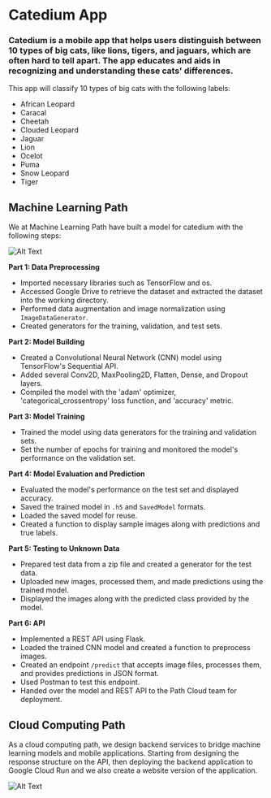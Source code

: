 <h1>Catedium App</h1>

<h3>Catedium is a mobile app that helps users distinguish between 10 types of big cats, like lions, tigers, and jaguars, which are often hard to tell apart. The app educates and aids in recognizing and understanding these cats' differences.</h3>
<p>This app will classify 10 types of big cats with the following labels:</p>
<ul>
  <li>African Leopard</li>
  <li>Caracal</li>
  <li>Cheetah</li>
  <li>Clouded Leopard</li>
  <li>Jaguar</li>
  <li>Lion</li>
  <li>Ocelot</li>
  <li>Puma</li>
  <li>Snow Leopard</li>
  <li>Tiger</li>
</ul>

<h2>Machine Learning Path</h2>

<p>We at Machine Learning Path have built a model for catedium with the following steps:</p>

![Alt Text](https://i.imgur.com/BCB6JOu.jpeg)

<p><strong>Part 1: Data Preprocessing</strong></p>
<ul>
 <li>Imported necessary libraries such as TensorFlow and os.</li>
 <li>Accessed Google Drive to retrieve the dataset and extracted the dataset into the working directory.</li>
 <li>Performed data augmentation and image normalization using <code>ImageDataGenerator</code>.</li>
 <li>Created generators for the training, validation, and test sets.</li>
</ul>
<p><strong>Part 2: Model Building</strong></p>
<ul>
 <li>Created a Convolutional Neural Network (CNN) model using TensorFlow's Sequential API.</li>
 <li>Added several Conv2D, MaxPooling2D, Flatten, Dense, and Dropout layers.</li>
 <li>Compiled the model with the 'adam' optimizer, 'categorical_crossentropy' loss function, and 'accuracy' metric.</li>
</ul>
<p><strong>Part 3: Model Training</strong></p>
<ul>
 <li>Trained the model using data generators for the training and validation sets.</li>
 <li>Set the number of epochs for training and monitored the model's performance on the validation set.</li>
</ul>
<p><strong>Part 4: Model Evaluation and Prediction</strong></p>
<ul>
 <li>Evaluated the model's performance on the test set and displayed accuracy.</li>
 <li>Saved the trained model in <code>.h5</code> and <code>SavedModel</code> formats.</li>
 <li>Loaded the saved model for reuse.</li>
 <li>Created a function to display sample images along with predictions and true labels.</li>
</ul>
<p><strong>Part 5: Testing to Unknown Data</strong></p>
<ul>
 <li>Prepared test data from a zip file and created a generator for the test data.</li>
 <li>Uploaded new images, processed them, and made predictions using the trained model.</li>
<li>Displayed the images along with the predicted class provided by the model.</li>
</ul>
<p><strong>Part 6: API</strong></p>
<ul>
 <li>Implemented a REST API using Flask.</li>
 <li>Loaded the trained CNN model and created a function to preprocess images.</li>
 <li>Created an endpoint <code>/predict</code> that accepts image files, processes them, and provides predictions in JSON format.</li>
 <li>Used Postman to test this endpoint.</li>
 <li>Handed over the model and REST API to the Path Cloud team for deployment.</li>
</ul>


<h2>Cloud Computing Path</h2>
<p>As a cloud computing path, we design backend services to bridge machine learning models and mobile applications. Starting from designing the response structure on the API, then deploying the backend application to Google Cloud Run and we also create a website version of the application.</p>

![Alt Text](https://i.imgur.com/jcitHK4.png)


